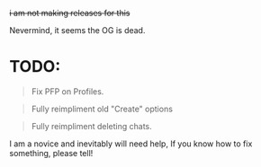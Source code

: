 ~~i am not making releases for this~~

Nevermind, it seems the OG is dead.



# TODO:

> Fix PFP on Profiles.

> Fully reimpliment old "Create" options

> Fully reimpliment deleting chats.

I am a novice and inevitably will need help, If you know how to fix something, please tell!
